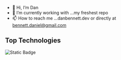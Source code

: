 - 👋 Hi, I’m Dan
- 🌱 I’m currently working with ...my freshest repo
- 📫 How to reach me ...danbennett.dev or directly at bennett.daniel@gmail.com


## Top Technologies
![Static Badge](https://img.shields.io/badge/React-white?style=for-the-badge&logo=react&logoColor=%2361DAFB&labelColor=black&color=black)
